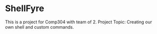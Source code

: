# ShellFyre
This is a project for Comp304 with team of 2. 
Project Topic: Creating our own shell and custom commands.
